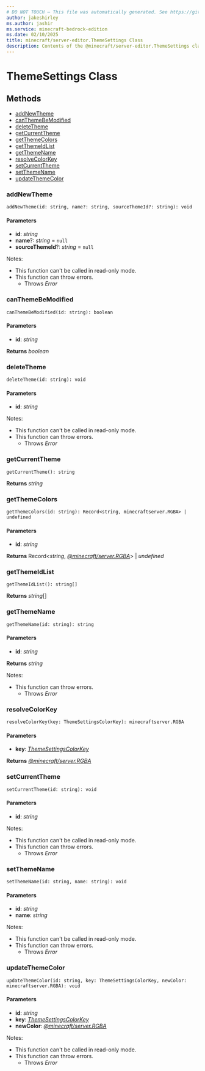 ```yaml
---
# DO NOT TOUCH — This file was automatically generated. See https://github.com/mojang/minecraftapidocsgenerator to modify descriptions, examples, etc.
author: jakeshirley
ms.author: jashir
ms.service: minecraft-bedrock-edition
ms.date: 02/10/2025
title: minecraft/server-editor.ThemeSettings Class
description: Contents of the @minecraft/server-editor.ThemeSettings class.
---
```

# ThemeSettings Class

## Methods
- [addNewTheme](#addnewtheme)
- [canThemeBeModified](#canthemebemodified)
- [deleteTheme](#deletetheme)
- [getCurrentTheme](#getcurrenttheme)
- [getThemeColors](#getthemecolors)
- [getThemeIdList](#getthemeidlist)
- [getThemeName](#getthemename)
- [resolveColorKey](#resolvecolorkey)
- [setCurrentTheme](#setcurrenttheme)
- [setThemeName](#setthemename)
- [updateThemeColor](#updatethemecolor)

### **addNewTheme**
`
addNewTheme(id: string, name?: string, sourceThemeId?: string): void
`

#### **Parameters**
- **id**: *string*
- **name**?: *string* = `null`
- **sourceThemeId**?: *string* = `null`
  
Notes:
- This function can't be called in read-only mode.
- This function can throw errors.
  - Throws *Error*

### **canThemeBeModified**
`
canThemeBeModified(id: string): boolean
`

#### **Parameters**
- **id**: *string*

**Returns** *boolean*

### **deleteTheme**
`
deleteTheme(id: string): void
`

#### **Parameters**
- **id**: *string*
  
Notes:
- This function can't be called in read-only mode.
- This function can throw errors.
  - Throws *Error*

### **getCurrentTheme**
`
getCurrentTheme(): string
`

**Returns** *string*

### **getThemeColors**
`
getThemeColors(id: string): Record<string, minecraftserver.RGBA> | undefined
`

#### **Parameters**
- **id**: *string*

**Returns** Record<*string*, [*@minecraft/server.RGBA*](../../../scriptapi/minecraft/server/RGBA.md)> | *undefined*

### **getThemeIdList**
`
getThemeIdList(): string[]
`

**Returns** *string*[]

### **getThemeName**
`
getThemeName(id: string): string
`

#### **Parameters**
- **id**: *string*

**Returns** *string*
  
Notes:
- This function can throw errors.
  - Throws *Error*

### **resolveColorKey**
`
resolveColorKey(key: ThemeSettingsColorKey): minecraftserver.RGBA
`

#### **Parameters**
- **key**: [*ThemeSettingsColorKey*](ThemeSettingsColorKey.md)

**Returns** [*@minecraft/server.RGBA*](../../../scriptapi/minecraft/server/RGBA.md)

### **setCurrentTheme**
`
setCurrentTheme(id: string): void
`

#### **Parameters**
- **id**: *string*
  
Notes:
- This function can't be called in read-only mode.
- This function can throw errors.
  - Throws *Error*

### **setThemeName**
`
setThemeName(id: string, name: string): void
`

#### **Parameters**
- **id**: *string*
- **name**: *string*
  
Notes:
- This function can't be called in read-only mode.
- This function can throw errors.
  - Throws *Error*

### **updateThemeColor**
`
updateThemeColor(id: string, key: ThemeSettingsColorKey, newColor: minecraftserver.RGBA): void
`

#### **Parameters**
- **id**: *string*
- **key**: [*ThemeSettingsColorKey*](ThemeSettingsColorKey.md)
- **newColor**: [*@minecraft/server.RGBA*](../../../scriptapi/minecraft/server/RGBA.md)
  
Notes:
- This function can't be called in read-only mode.
- This function can throw errors.
  - Throws *Error*
